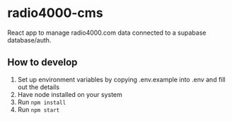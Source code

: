 # radio4000-cms

React app to manage radio4000.com data connected to a supabase database/auth.

## How to develop

1. Set up environment variables by copying .env.example into .env and fill out the details
2. Have node installed on your system
3. Run `npm install`
4. Run `npm start`
